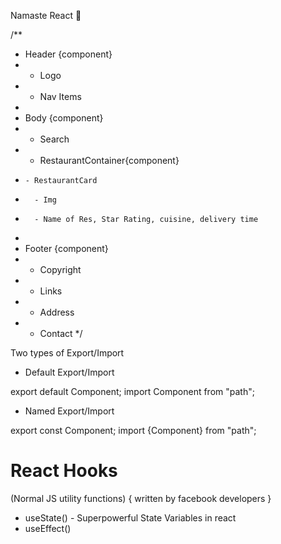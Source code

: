 Namaste React 🚀

/**
 * Header {component}
 *  - Logo
 *  - Nav Items
 * 
 * Body {component}
 *  - Search
 *  - RestaurantContainer{component}
 *     - RestaurantCard
 *       - Img
 *       - Name of Res, Star Rating, cuisine, delivery time
 * 
 * Footer {component}
 *  - Copyright
 *  - Links
 *  - Address
 *  - Contact
 */



 Two types of Export/Import


- Default Export/Import

export default Component;
import Component from "path";


- Named Export/Import

export const Component;
import {Component} from "path";


# React Hooks
 (Normal JS utility functions) { written by facebook developers }
- useState() - Superpowerful State Variables in react
- useEffect()